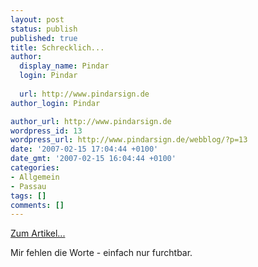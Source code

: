 ```yaml
---
layout: post
status: publish
published: true
title: Schrecklich...
author:
  display_name: Pindar
  login: Pindar
  
  url: http://www.pindarsign.de
author_login: Pindar

author_url: http://www.pindarsign.de
wordpress_id: 13
wordpress_url: http://www.pindarsign.de/webblog/?p=13
date: '2007-02-15 17:04:44 +0100'
date_gmt: '2007-02-15 16:04:44 +0100'
categories:
- Allgemein
- Passau
tags: []
comments: []
---
```

<p><a href="http://www.schwabmuenchner-allgemeine.de/Home/Nachrichten/Bayern/sptnid,7_puid,1_arid,891727_regid,15.htmlmuenchner-allgemeine.de/Home/Nachrichten/Bayern/sptnid,7_puid,1_arid,891727_regid,15.html" title="Studentin in Passau brutal ermordert" target="_blank">Zum Artikel...</a></p>
<p>Mir fehlen die Worte - einfach nur furchtbar.</p>
